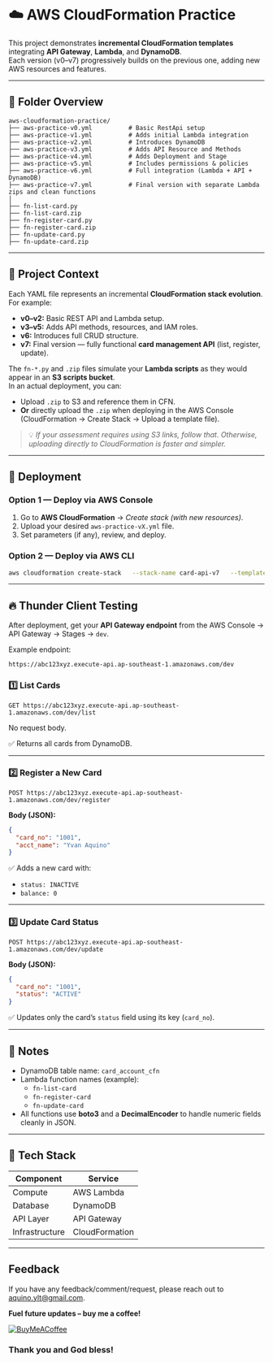 # ☁️ AWS CloudFormation Practice

This project demonstrates **incremental CloudFormation templates** integrating **API Gateway**, **Lambda**, and **DynamoDB**.  
Each version (v0–v7) progressively builds on the previous one, adding new AWS resources and features.

---

## 📂 Folder Overview

```
aws-cloudformation-practice/
├── aws-practice-v0.yml          # Basic RestApi setup
├── aws-practice-v1.yml          # Adds initial Lambda integration
├── aws-practice-v2.yml          # Introduces DynamoDB
├── aws-practice-v3.yml          # Adds API Resource and Methods
├── aws-practice-v4.yml          # Adds Deployment and Stage
├── aws-practice-v5.yml          # Includes permissions & policies
├── aws-practice-v6.yml          # Full integration (Lambda + API + DynamoDB)
├── aws-practice-v7.yml          # Final version with separate Lambda zips and clean functions
│
├── fn-list-card.py
├── fn-list-card.zip
├── fn-register-card.py
├── fn-register-card.zip
├── fn-update-card.py
├── fn-update-card.zip
```

---

## 🧠 Project Context

Each YAML file represents an incremental **CloudFormation stack evolution**.  
For example:
- **v0–v2:** Basic REST API and Lambda setup.
- **v3–v5:** Adds API methods, resources, and IAM roles.
- **v6:** Introduces full CRUD structure.
- **v7:** Final version — fully functional **card management API** (list, register, update).

The `fn-*.py` and `.zip` files simulate your **Lambda scripts** as they would appear in an **S3 scripts bucket**.  
In an actual deployment, you can:
- Upload `.zip` to S3 and reference them in CFN.
- **Or** directly upload the `.zip` when deploying in the AWS Console (CloudFormation → Create Stack → Upload a template file).

> 💡 *If your assessment requires using S3 links, follow that. Otherwise, uploading directly to CloudFormation is faster and simpler.*

---

## 🚀 Deployment

### Option 1 — Deploy via AWS Console
1. Go to **AWS CloudFormation** → *Create stack (with new resources)*.  
2. Upload your desired `aws-practice-vX.yml` file.  
3. Set parameters (if any), review, and deploy.

### Option 2 — Deploy via AWS CLI
```bash
aws cloudformation create-stack   --stack-name card-api-v7   --template-body file://aws-practice-v7.yml   --capabilities CAPABILITY_IAM
```

---

## 🔥 Thunder Client Testing

After deployment, get your **API Gateway endpoint** from the AWS Console → API Gateway → Stages → `dev`.

Example endpoint:
```
https://abc123xyz.execute-api.ap-southeast-1.amazonaws.com/dev
```

### 1️⃣ List Cards
```
GET https://abc123xyz.execute-api.ap-southeast-1.amazonaws.com/dev/list
```
No request body.

✅ Returns all cards from DynamoDB.

---

### 2️⃣ Register a New Card
```
POST https://abc123xyz.execute-api.ap-southeast-1.amazonaws.com/dev/register
```
**Body (JSON):**
```json
{
  "card_no": "1001",
  "acct_name": "Yvan Aquino"
}
```
✅ Adds a new card with:
- `status: INACTIVE`
- `balance: 0`

---

### 3️⃣ Update Card Status
```
POST https://abc123xyz.execute-api.ap-southeast-1.amazonaws.com/dev/update
```
**Body (JSON):**
```json
{
  "card_no": "1001",
  "status": "ACTIVE"
}
```
✅ Updates only the card’s `status` field using its key (`card_no`).

---

## 🧩 Notes

- DynamoDB table name: `card_account_cfn`
- Lambda function names (example):
  - `fn-list-card`
  - `fn-register-card`
  - `fn-update-card`
- All functions use **boto3** and a **DecimalEncoder** to handle numeric fields cleanly in JSON.

---

## 🧰 Tech Stack

| Component | Service |
|------------|----------|
| Compute | AWS Lambda |
| Database | DynamoDB |
| API Layer | API Gateway |
| Infrastructure | CloudFormation |

---

## Feedback

If you have any feedback/comment/request, please reach out to [aquino.ylt@gmail.com](mailto:aquino.ylt@gmail.com).

**Fuel future updates – buy me a coffee!**

[![BuyMeACoffee](https://raw.githubusercontent.com/pachadotdev/buymeacoffee-badges/main/bmc-orange.svg)](https://buymeacoffee.com/yvanlowellaquino)

### Thank you and God bless!
